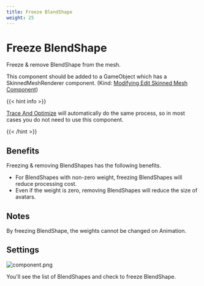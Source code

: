 ```yaml
---
title: Freeze BlendShape
weight: 25
---
```


# Freeze BlendShape

Freeze & remove BlendShape from the mesh.

This component should be added to a GameObject which has a SkinnedMeshRenderer component. (Kind: [Modifying Edit Skinned Mesh Component](../../component-kind/edit-skinned-mesh-components#modifying-component))

{{< hint info >}}

[Trace And Optimize](../trace-and-optimize) will automatically do the same process, so in most cases you do not need to use this component.

{{< /hint >}}


## Benefits

Freezing & removing BlendShapes has the following benefits.

- For BlendShapes with non-zero weight, freezing BlendShapes will reduce processing cost.
- Even if the weight is zero, removing BlendShapes will reduce the size of avatars.

## Notes

By freezing BlendShape, the weights cannot be changed on Animation.

## Settings

![component.png](component.png)

You'll see the list of BlendShapes and check to freeze BlendShape.
